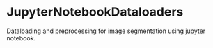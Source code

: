 # JupyterNotebookDataloaders
Dataloading and preprocessing for image segmentation using jupyter notebook.
